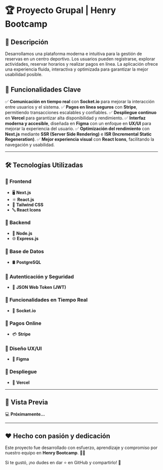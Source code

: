 # 🏆 Proyecto Grupal | Henry Bootcamp

## 🚀 Descripción
Desarrollamos una plataforma moderna e intuitiva para la gestión de reservas en un centro deportivo. Los usuarios pueden registrarse, explorar actividades, reservar horarios y realizar pagos en línea. La aplicación ofrece una experiencia fluida, interactiva y optimizada para garantizar la mejor usabilidad posible.

## 🎯 Funcionalidades Clave
✅ **Comunicación en tiempo real** con **Socket.io** para mejorar la interacción entre usuarios y el sistema.
✅ **Pagos en línea seguros** con **Stripe**, permitiendo transacciones escalables y confiables.
✅ **Despliegue continuo** en **Vercel** para garantizar alta disponibilidad y rendimiento.
✅ **Interfaz moderna y accesible**, diseñada en **Figma** con un enfoque en **UX/UI** para mejorar la experiencia del usuario.
✅ **Optimización del rendimiento** con **Next.js** mediante **SSR (Server Side Rendering)** e **ISR (Incremental Static Regeneration)**.
✅ **Mejor experiencia visual** con **React Icons**, facilitando la navegación y usabilidad.

---

## 🛠️ Tecnologías Utilizadas
### 📌 **Frontend**
- 🖥️ **Next.js**
- ⚛️ **React.js**
- 🎨 **Tailwind CSS**
- 🔤 **React Icons**

### 📌 **Backend**
- 🚀 **Node.js**
- 🌐 **Express.js**

### 📌 **Base de Datos**
- 🛢 **PostgreSQL**

### 📌 **Autenticación y Seguridad**
- 🔐 **JSON Web Token (JWT)**

### 📌 **Funcionalidades en Tiempo Real**
- 📡 **Socket.io**

### 📌 **Pagos Online**
- 💳 **Stripe**

### 📌 **Diseño UX/UI**
- 🎨 **Figma**

### 📌 **Despliegue**
- 🚀 **Vercel**

---

## 📸 Vista Previa
💻 **Próximamente...**

---

## ❤️ Hecho con pasión y dedicación
Este proyecto fue desarrollado con esfuerzo, aprendizaje y compromiso por nuestro equipo en **Henry Bootcamp**. 🚀✨

Si te gustó, ¡no dudes en dar ⭐ en GitHub y compartirlo! 💙


